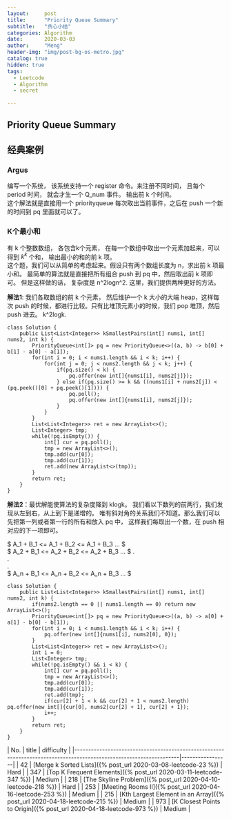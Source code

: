 ```yaml
---
layout:     post
title:      "Priority Queue Summary"
subtitle:   "贪心小结"
categories: Algorithm
date:       2020-03-03
author:     "Meng"
header-img: "img/post-bg-os-metro.jpg"
catalog: true
hidden: true
tags:
  - Leetcode
  - Algorithm
  - secret

---
```


## Priority Queue Summary
## 经典案例
### Argus
编写一个系统， 该系统支持一个 register 命令。来注册不同时间， 且每个 period 时间， 就会才生一个 Q_num 事件。 输出前 k 个时间。  
这个解法就是直接用一个 priorityqueue 每次取出当前事件，之后在 push 一个新的时间到 pq 里面就可以了。

### K个最小和
有 k 个整数数组， 各包含k个元素， 在每一个数组中取出一个元素加起来，可以得到 $k^k$ 个和， 输出最小的和的前 k 项。  
这个题，我们可以从简单的考虑起来。假设只有两个数组长度为 n，求出前 k 项最小和。 最简单的算法就是直接把所有组合 push 到 pq 中，然后取出前 k 项即可。 但是这样做的话， 复杂度是 n^2logn^2. 这里，我们提供两种更好的方法。

**解法1**: 我们各取数组的前 k 个元素， 然后维护一个 k 大小的大端 heap，这样每次 push 的时候，都进行比较。只有比堆顶元素小的时候，我们 pop 堆顶，然后 push 进去。 k^2logk.
```
class Solution {
    public List<List<Integer>> kSmallestPairs(int[] nums1, int[] nums2, int k) {
        PriorityQueue<int[]> pq = new PriorityQueue<>((a, b) -> b[0] + b[1] - a[0] - a[1]);
        for(int i = 0; i < nums1.length && i < k; i++) {
            for(int j = 0; j < nums2.length && j < k; j++) {
                if(pq.size() < k) {
                    pq.offer(new int[]{nums1[i], nums2[j]});
                } else if(pq.size() >= k && ((nums1[i] + nums2[j]) < (pq.peek()[0] + pq.peek()[1]))) {
                    pq.poll();
                    pq.offer(new int[]{nums1[i], nums2[j]});
                }
            }
        }
        List<List<Integer>> ret = new ArrayList<>();
        List<Integer> tmp;
        while(!pq.isEmpty()) {
            int[] cur = pq.poll();
            tmp = new ArrayList<>();
            tmp.add(cur[0]);
            tmp.add(cur[1]);
            ret.add(new ArrayList<>(tmp));
        }
        return ret;                                        
    }
}
```

**解法2**：最优解能使算法的复杂度降到 klogk。 我们看以下数列的前两行，我们发现从左到右，从上到下是递增的。 唯有斜对角的关系我们不知道。那么我们可以先把第一列或者第一行的所有和放入 pq 中， 这样我们每取出一个数，在 push 相对应的下一项即可。

$ A_1 + B_1 <= A_1 + B_2 <= A_1 + B_3 ... $  
$ A_2 + B_1 <= A_2 + B_2 <= A_2 + B_3 ... $
.  
.  
.  
$ A_n + B_1 <= A_n + B_2 <= A_n + B_3 ... $

```
class Solution {
    public List<List<Integer>> kSmallestPairs(int[] nums1, int[] nums2, int k) {
        if(nums2.length == 0 || nums1.length == 0) return new ArrayList<>();
        PriorityQueue<int[]> pq = new PriorityQueue<>((a, b) -> a[0] + a[1] - b[0] - b[1]);
        for(int i = 0; i < nums1.length && i < k; i++) {
            pq.offer(new int[]{nums1[i], nums2[0], 0});
        }
        List<List<Integer>> ret = new ArrayList<>();
        int i = 0;
        List<Integer> tmp;
        while(!pq.isEmpty() && i < k) {
            int[] cur = pq.poll();
            tmp = new ArrayList<>();
            tmp.add(cur[0]);
            tmp.add(cur[1]);
            ret.add(tmp);
            if(cur[2] + 1 < k && cur[2] + 1 < nums2.length) pq.offer(new int[]{cur[0], nums2[cur[2] + 1], cur[2] + 1});
            i++;
        }
        return ret;
    }
}
```

| No. | title                                                                                                        | difficulty      |
|--------------------------------------------------------------------------------------------------------------------|-----------------|
| 42  | [Merge k Sorted Lists]({% post_url 2020-03-08-leetcode-23 %})                                                | Hard            |
| 347 | [Top K Frequent Elements]({% post_url 2020-03-11-leetcode-347 %})                                            | Medium          |
| 218 | [The Skyline Problem]({% post_url 2020-04-10-leetcode-218 %})                                                | Hard            |
| 253 | [Meeting Rooms II]({% post_url 2020-04-16-leetcode-253 %})                                                   | Medium          |
| 215 | [Kth Largest Element in an Array]({% post_url 2020-04-18-leetcode-215 %})                                    | Medium          |
| 973 | [K Closest Points to Origin]({% post_url 2020-04-18-leetcode-973 %})                                         | Medium          |
